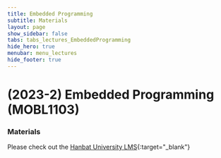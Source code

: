 ```yaml
---
title: Embedded Programming
subtitle: Materials
layout: page
show_sidebar: false
tabs: tabs_lectures_EmbeddedProgramming
hide_hero: true
menubar: menu_lectures
hide_footer: true
---
```


# (2023-2) Embedded Programming (MOBL1103)

### Materials

Please check out the [Hanbat University LMS](https://cyber.hanbat.ac.kr){:target="_blank"}

